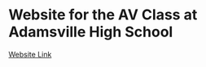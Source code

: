 # Website for the AV Class at Adamsville High School

[Website Link](https://metype-devcat.github.io/AV-Website---DevCat/)